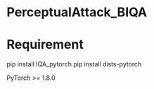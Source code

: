 # PerceptualAttack_BIQA

# Requirement
pip install IQA_pytorch
pip install dists-pytorch

PyTorch >= 1.8.0
